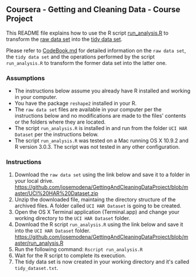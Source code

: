 ## Coursera - Getting and Cleaning Data - Course Project

This README file explains how to use the R script [run_analysis.R](https://github.com/josemodena/GettingAndCleaningDataProject/blob/master/run_analysis.R) to transform the [raw data set](https://github.com/josemodena/GettingAndCleaningDataProject/blob/master/UCI%20HAR%20Dataset.zip) into the [tidy data set](https://github.com/josemodena/GettingAndCleaningDataProject/blob/master/tidy_dataset.txt).

Please refer to [CodeBook.md](https://github.com/josemodena/GettingAndCleaningDataProject/blob/master/CodeBook.md) for detailed information on the `raw data set`, the `tidy data set` and the operations performed by the script `run_analysis.R` to transform the former data set into the latter one.

### Assumptions

* The instructions below assume you already have R installed and working in your computer.
* You have the package `reshape2` installed in your R.
* The `raw data set` files are available in your computer per the instructions below and no modifications are made to the files' contents or the folders where they are located.
* The script `run_analysis.R` is installed in and run from the folder `UCI HAR Dataset` per the instructions below.
* The script `run_analysis.R` was tested on a Mac running OS X 10.9.2 and R version 3.0.3. The script was not tested in any other configuration.

### Instructions

1. Download the `raw data set` using the link below and save it to a folder in your local drive.
https://github.com/josemodena/GettingAndCleaningDataProject/blob/master/UCI%20HAR%20Dataset.zip
2. Unzip the downloaded file, maintaing the directory structure of the archived files. A folder called `UCI HAR Dataset` is going to be created.
3. Open the OS X Terminal application (Terminal.app) and change your working directory to the `UCI HAR Dataset` folder.
4. Download the R script `run_analysis.R` using the link below and save it into the `UCI HAR Dataset` folder.
https://github.com/josemodena/GettingAndCleaningDataProject/blob/master/run_analysis.R
5. Run the following command:
`Rscript run_analysis.R`
6. Wait for the R script to complete its execution.
7. The tidy data set is now created in your working directory and it's called `tidy_dataset.txt`.
